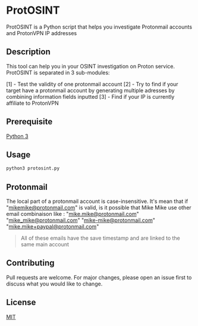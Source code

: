 # ProtOSINT
ProtOSINT is a Python script that helps you investigate Protonmail accounts and ProtonVPN IP addresses

## Description

This tool can help you in your OSINT investigation on Proton service. ProtOSINT is separated in 3 sub-modules:

[1] - Test the validity of one protonmail account
[2] - Try to find if your target have a protonmail account by generating multiple adresses by combining information fields inputted
[3] - Find if your IP is currently affiliate to ProtonVPN

## Prerequisite

   [Python 3](https://www.python.org/downloads/)

## Usage

```bash
python3 protosint.py
```

## Protonmail 
The local part of a protonmail account is case-insensitive.
It's mean that if "mikemike@protonmail.com" is valid, is it possible that Mike Mike use other email combinaison like :
"mike.mike@protonmail.com"
"mike_mike@protonmail.com"
"mike-mike@protonmail.com"
"mike.mike+paypal@protonmail.com"

> All of these emails have the save timestamp and are linked to the same main account

## Contributing
Pull requests are welcome. For major changes, please open an issue first to discuss what you would like to change.

## License
[MIT](https://choosealicense.com/licenses/mit/)
